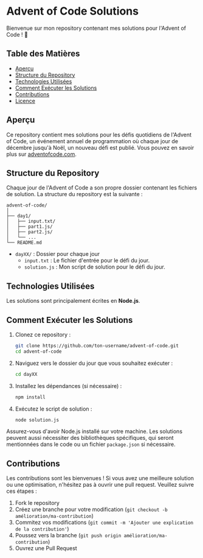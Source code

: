 
# Advent of Code Solutions

Bienvenue sur mon repository contenant mes solutions pour l'Advent of Code ! 🎄

## Table des Matières

- [Aperçu](#aperçu)
- [Structure du Repository](#structure-du-repository)
- [Technologies Utilisées](#technologies-utilisées)
- [Comment Exécuter les Solutions](#comment-exécuter-les-solutions)
- [Contributions](#contributions)
- [Licence](#licence)

## Aperçu

Ce repository contient mes solutions pour les défis quotidiens de l'Advent of Code, un événement annuel de programmation où chaque jour de décembre jusqu'à Noël, un nouveau défi est publié. Vous pouvez en savoir plus sur [adventofcode.com](https://adventofcode.com).

## Structure du Repository

Chaque jour de l'Advent of Code a son propre dossier contenant les fichiers de solution. La structure du repository est la suivante :

```
advent-of-code/
│
├── day1/
│   ├── input.txt/
│   ├── part1.js/
│   ├── part2.js/
│   └── ...
└── README.md
```

- `dayXX/` : Dossier pour chaque jour
  - `input.txt` : Le fichier d'entrée pour le défi du jour.
  - `solution.js` : Mon script de solution pour le défi du jour.

## Technologies Utilisées

Les solutions sont principalement écrites en **Node.js**.

## Comment Exécuter les Solutions

1. Clonez ce repository :
   ```bash
   git clone https://github.com/ton-username/advent-of-code.git
   cd advent-of-code
   ```

2. Naviguez vers le dossier du jour que vous souhaitez exécuter :
   ```bash
   cd dayXX
   ```

3. Installez les dépendances (si nécessaire) :
   ```bash
   npm install
   ```

4. Exécutez le script de solution :
   ```bash
   node solution.js
   ```

Assurez-vous d'avoir Node.js installé sur votre machine. Les solutions peuvent aussi nécessiter des bibliothèques spécifiques, qui seront mentionnées dans le code ou un fichier `package.json` si nécessaire.

## Contributions

Les contributions sont les bienvenues ! Si vous avez une meilleure solution ou une optimisation, n'hésitez pas à ouvrir une pull request. Veuillez suivre ces étapes :

1. Fork le repository
2. Créez une branche pour votre modification (`git checkout -b amélioration/ma-contribution`)
3. Commitez vos modifications (`git commit -m 'Ajouter une explication de la contribution'`)
4. Poussez vers la branche (`git push origin amélioration/ma-contribution`)
5. Ouvrez une Pull Request
